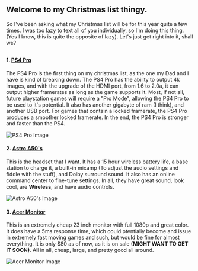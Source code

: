 ## Welcome to my Christmas list thingy.

So I've been asking what my Christmas list will be for this year quite a few times.
I was too lazy to text all of you individually, so I'm doing this thing. (Yes I know, this is quite the opposite of lazy).
Let's just get right into it, shall we?
##
#### 1. [PS4 Pro](https://www.playstation.com/en-us/explore/ps4-pro/)
The PS4 Pro is the first thing on my christmas list, as the one my Dad and I have is kind of breaking down. The PS4 Pro
has the ability to output 4k images, and with the upgrade of the HDMI port, from 1.6 to 2.0a, it can output higher framerates
as long as the game supports it. Most, if not all, future playstation games will require a "Pro Mode", allowing the PS4 Pro
to be used to it's potential. It also has another gigabyte of ram (I think), and another USB port. For games that contain a locked
framerate, the PS4 Pro produces a smoother locked framerate. In the end, the PS4 Pro is stronger and faster than the PS4.

![PS4 Pro Image](https://cdn.images.express.co.uk/img/dynamic/143/590x/PS4-Pro-Specs-709205.jpg)

#### 2. [Astro A50's](https://www.astrogaming.com/headsets/A50-GEN3-PS4.html#)
This is the headset that I want. It has a 15 hour wireless battery life, a base station to charge it, a built-in mixamp (To adjust the audio settings and fiddle with the stuff), and Dolby surround sound. It also has an online command center to fine-tune settings. In all, they have great sound, look cool, are **Wireless**, and have audio controls.

![Astro A50's Image](https://www.astrogaming.com/dw/image/v2/AALZ_PRD/on/demandware.static/-/Sites-masterCatalog_AstroGaming_RP/default/dw96d3457f/product-images/3AS52-AGW9N-510_primary_3.jpg?sw=720&sh=720&sm=fit)

#### 3. [Acer Monitor](https://www.bestbuy.com/site/acer-h6-series-23-ips-led-hd-monitor-black/4751006.p?skuId=4751006&ref=199&loc=zhehdLHc0f8&acampID=1&siteID=zhehdLHc0f8-YvSoRHULYARPTnE5qag5rg)
This is an extremely cheap 23 inch monitor with full 1080p and great color. It does have a 5ms response time, which could ptentially become and issue in extremely fast moving games and such, but would be fine for almost everything. It is only $80 as of now, as it is on sale **(MIGHT WANT TO GET IT SOON)**. All in all, cheap, large, and pretty good all around.

![Acer Monitor Image](https://pisces.bbystatic.com/image2/BestBuy_US/images/products/4751/4751006_sd.jpg;maxHeight=640;maxWidth=550)
